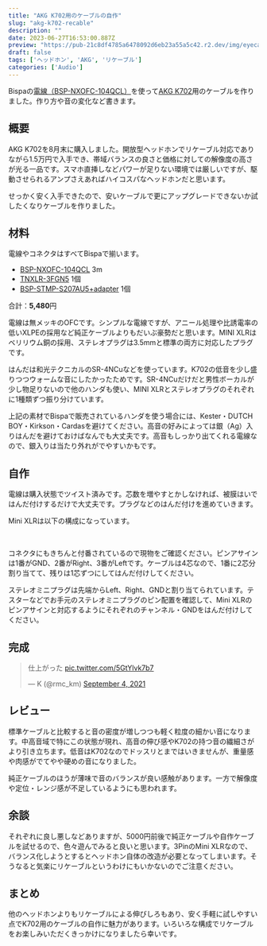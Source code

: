 ```yaml
---
title: "AKG K702用のケーブルの自作"
slug: "akg-k702-recable"
description: ""
date: 2023-06-27T16:53:00.887Z
preview: "https://pub-21c8df4785a6478092d6eb23a55a5c42.r2.dev/img/eyecatch/akg720_recabled.webp"
draft: false
tags: ['ヘッドホン', 'AKG', 'リケーブル']
categories: ['Audio']
---
```


<p>Bispaの<a href="https://draft.blogger.com/blog/post/edit/3231669075263956300/3283107253844806817#">電線（BSP-NXOFC-104QCL）</a>を使って<a href="https://draft.blogger.com/blog/post/edit/3231669075263956300/3283107253844806817#">AKG K702</a>用のケーブルを作りました。作り方や音の変化など書きます。</p><h2 id="h9707d3a59a">概要</h2><p>AKG K702を8月末に購入しました。開放型ヘッドホンでリケーブル対応でありながら1.5万円で入手でき、帯域バランスの良さと価格に対しての解像度の高さが光る一品です。スマホ直挿しなどパワーが足りない環境では厳しいですが、駆動させられるアンプさえあればハイコスパなヘッドホンだと思います。</p><p>せっかく安く入手できたので、安いケーブルで更にアップグレードできないか試したくなりケーブルを作りました。</p><h2 id="h59c0294b52">材料</h2><p>電線やコネクタはすべてBispaで揃います。</p><ul><li><a href="https://draft.blogger.com/blog/post/edit/3231669075263956300/3283107253844806817#">BSP-NXOFC-104QCL</a>&nbsp;3m</li><li><a href="https://draft.blogger.com/blog/post/edit/3231669075263956300/3283107253844806817#">TNXLR-3FGN5</a>&nbsp;1個</li><li><a href="https://draft.blogger.com/blog/post/edit/3231669075263956300/3283107253844806817#">BSP-STMP-S207AU5+adapter</a>&nbsp;1個</li></ul><p>合計：<strong>5,480</strong>円</p><p>電線は無メッキのOFCです。シンプルな電線ですが、アニール処理や比誘電率の低いXLPEの採用など純正ケーブルよりもだいぶ豪勢だと思います。MINI XLRはベリリウム銅の採用、ステレオプラグは3.5mmと標準の両方に対応したプラグです。</p><p>はんだは和光テクニカルのSR-4NCuなどを使っています。K702の低音を少し盛りつつウォームな音にしたかったためです。SR-4NCuだけだと男性ボーカルが少し物足りないので他のハンダも使い、MINI XLRとステレオプラグのそれぞれに1種類ずつ振り分けています。</p><p>上記の素材でBispaで販売されているハンダを使う場合には、Kester・DUTCH BOY・Kirkson・Cardasを避けてください。高音の好みによっては銀（Ag）入りはんだを避けておけばなんでも大丈夫です。高音もしっかり出てくれる電線なので、銀入りは当たり外れがでやすいかもです。</p><h2 id="h9299695b4e">自作</h2><p>電線は購入状態でツイスト済みです。芯数を増やすとかしなければ、被膜はいではんだ付けするだけで大丈夫です。プラグなどのはんだ付けを進めていきます。</p><p>Mini XLRは以下の構成になっています。</p><p><br></p><p>コネクタにもきちんと付番されているので現物をご確認ください。ピンアサインは1番がGND、2番がRight、3番がLeftです。ケーブルは4芯なので、1番に2芯分割り当てて、残りは1芯ずつにしてはんだ付けしてください。</p><p>ステレオミニプラグは先端からLeft、Right、GNDと割り当てられています。テスターなどでお手元のステレオミニプラグのピン配置を確認して、Mini XLRのピンアサインと対応するようにそれぞれのチャンネル・GNDをはんだ付けしてください。</p><h2 id="hde965b176a">完成</h2><blockquote><p>仕上がった <a href="http://pic.twitter.com/5GtYlvk7b7">pic.twitter.com/5GtYlvk7b7</a></p><p>— K (@rmc_km) <a href="https://draft.blogger.com/blog/post/edit/3231669075263956300/3283107253844806817#">September 4, 2021</a></p></blockquote><h2 id="habecbf1f8d">レビュー</h2><p>標準ケーブルと比較すると音の密度が増しつつも軽く粒度の細かい音になります。中高音域で特にこの状態が現れ、高音の伸び感やK702の持つ音の繊細さがより引き立ちます。低音はK702なのでドッスリとまではいきませんが、重量感や肉感がでてやや硬めの音になりました。</p><p>純正ケーブルのほうが薄味で音のバランスが良い感触があります。一方で解像度や定位・レンジ感が不足しているようにも思われます。</p><h2 id="h9710ffdf15">余談</h2><p>それぞれに良し悪しなどありますが、5000円前後で純正ケーブルや自作ケーブルを試せるので、色々遊んでみると良いと思います。3PinのMini XLRなので、バランス化しようとするとヘッドホン自体の改造が必要となってしまいます。そうなると気楽にリケーブルというわけにもいかないのでご注意ください。</p><h2 id="ha214098e44">まとめ</h2><p>他のヘッドホンよりもリケーブルによる伸びしろもあり、安く手軽に試しやすい点でK702用のケーブルの自作に魅力があります。いろいろな構成でリケーブルをお楽しみいただくきっかけになりましたら幸いです。</p>

